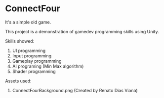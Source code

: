 # ConnectFour

It's a simple old game.

This project is a demonstration of gamedev programming skills using Unity. 

Skills showed:

1) UI programming
2) Input programming
3) Gameplay programming
4) AI programing (Min Max algorithm)
5) Shader programming

Assets used:

1) ConnectFourBackground.png (Created by Renato Dias Viana)
